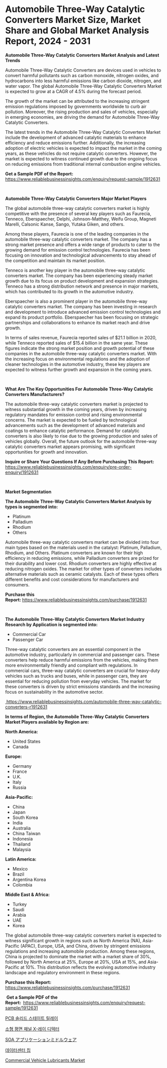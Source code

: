<p><h1>Automobile Three-Way Catalytic Converters Market Size, Market Share and Global Market Analysis Report, 2024 - 2031</h1></p><p><strong>Automobile Three-Way Catalytic Converters Market Analysis and Latest Trends</strong></p>
<p><p>Automobile Three-Way Catalytic Converters are devices used in vehicles to convert harmful pollutants such as carbon monoxide, nitrogen oxides, and hydrocarbons into less harmful emissions like carbon dioxide, nitrogen, and water vapor. The global Automobile Three-Way Catalytic Converters Market is expected to grow at a CAGR of 4.5% during the forecast period. </p><p>The growth of the market can be attributed to the increasing stringent emission regulations imposed by governments worldwide to curb air pollution. Moreover, the rising production and sales of vehicles, especially in emerging economies, are driving the demand for Automobile Three-Way Catalytic Converters. </p><p>The latest trends in the Automobile Three-Way Catalytic Converters Market include the development of advanced catalytic materials to enhance efficiency and reduce emissions further. Additionally, the increasing adoption of electric vehicles is expected to impact the market in the coming years, as these vehicles do not require catalytic converters. However, the market is expected to witness continued growth due to the ongoing focus on reducing emissions from traditional internal combustion engine vehicles.</p></p>
<p><strong>Get a Sample PDF of the Report:&nbsp;</strong> <a href="https://www.reliablebusinessinsights.com/enquiry/request-sample/1912631">https://www.reliablebusinessinsights.com/enquiry/request-sample/1912631</a></p>
<p>&nbsp;</p>
<p><strong>Automobile Three-Way Catalytic Converters Major Market Players</strong></p>
<p><p>The global automobile three-way catalytic converters market is highly competitive with the presence of several key players such as Faurecia, Tenneco, Eberspaecher, Delphi, Johnson-Matthey, Weifu Group, Magneti Marelli, Calsonic Kanse, Sango, Yutaka Giken, and others. </p><p>Among these players, Faurecia is one of the leading companies in the automobile three-way catalytic converters market. The company has a strong market presence and offers a wide range of products to cater to the growing demand for emission control technologies. Faurecia has been focusing on innovation and technological advancements to stay ahead of the competition and maintain its market position.</p><p>Tenneco is another key player in the automobile three-way catalytic converters market. The company has been experiencing steady market growth due to its focus on product development and expansion strategies. Tenneco has a strong distribution network and presence in major markets, which has contributed to its growth in the automotive industry.</p><p>Eberspaecher is also a prominent player in the automobile three-way catalytic converters market. The company has been investing in research and development to introduce advanced emission control technologies and expand its product portfolio. Eberspaecher has been focusing on strategic partnerships and collaborations to enhance its market reach and drive growth.</p><p>In terms of sales revenue, Faurecia reported sales of $21.1 billion in 2020, while Tenneco reported sales of $15.4 billion in the same year. These figures indicate the strong market position and growth potential of these companies in the automobile three-way catalytic converters market. With the increasing focus on environmental regulations and the adoption of cleaner technologies in the automotive industry, these key players are expected to witness further growth and expansion in the coming years.</p></p>
<p>&nbsp;</p>
<p><strong>What Are The Key Opportunities For Automobile Three-Way Catalytic Converters Manufacturers?</strong></p>
<p><p>The automobile three-way catalytic converters market is projected to witness substantial growth in the coming years, driven by increasing regulatory mandates for emission control and rising environmental concerns. The market is expected to be fueled by technological advancements such as the development of advanced materials and coatings to enhance catalytic performance. Demand for catalytic converters is also likely to rise due to the growing production and sales of vehicles globally. Overall, the future outlook for the automobile three-way catalytic converters market appears promising, with significant opportunities for growth and innovation.</p></p>
<p><strong>Inquire or Share Your Questions If Any Before Purchasing This Report:</strong> <a href="https://www.reliablebusinessinsights.com/enquiry/pre-order-enquiry/1912631">https://www.reliablebusinessinsights.com/enquiry/pre-order-enquiry/1912631</a></p>
<p>&nbsp;</p>
<p><strong>Market Segmentation</strong></p>
<p><strong>The Automobile Three-Way Catalytic Converters Market Analysis by types is segmented into:</strong></p>
<p><ul><li>Platinum</li><li>Palladium</li><li>Rhodium</li><li>Others</li></ul></p>
<p><p>Automobile three-way catalytic converters market can be divided into four main types based on the materials used in the catalyst: Platinum, Palladium, Rhodium, and Others. Platinum converters are known for their high efficiency in reducing emissions, while Palladium converters are prized for their durability and lower cost. Rhodium converters are highly effective at reducing nitrogen oxides. The market for other types of converters includes alternative materials such as ceramic catalysts. Each of these types offers different benefits and cost considerations for manufacturers and consumers.</p></p>
<p><strong>Purchase this Report:&nbsp;</strong><a href="https://www.reliablebusinessinsights.com/purchase/1912631">https://www.reliablebusinessinsights.com/purchase/1912631</a></p>
<p>&nbsp;</p>
<p><strong>The Automobile Three-Way Catalytic Converters Market Industry Research by Application is segmented into:</strong></p>
<p><ul><li>Commercial Car</li><li>Passenger Car</li></ul></p>
<p><p>Three-way catalytic converters are an essential component in the automotive industry, particularly in commercial and passenger cars. These converters help reduce harmful emissions from the vehicles, making them more environmentally friendly and compliant with regulations. In commercial cars, three-way catalytic converters are crucial for heavy-duty vehicles such as trucks and buses, while in passenger cars, they are essential for reducing pollution from everyday vehicles. The market for these converters is driven by strict emissions standards and the increasing focus on sustainability in the automotive sector.</p></p>
<p><a href="https://www.reliablebusinessinsights.com/automobile-three-way-catalytic-converters-r1912631">&nbsp;https://www.reliablebusinessinsights.com/automobile-three-way-catalytic-converters-r1912631</a></p>
<p><strong>In terms of Region, the Automobile Three-Way Catalytic Converters Market Players available by Region are:</strong></p>
<p>
    <p> <strong> North America: </strong>
        <ul>
            <li>United States</li>
            <li>Canada</li>
        </ul>
        </p> 
    <p> <strong> Europe: </strong>
        <ul>
            <li>Germany</li>
            <li>France</li>
            <li>U.K.</li>
            <li>Italy</li>
            <li>Russia</li>
        </ul>
        </p> 
    <p> <strong> Asia-Pacific: </strong>
        <ul>
            <li>China</li>
            <li>Japan</li>
            <li>South Korea</li>
            <li>India</li>
            <li>Australia</li>
            <li>China Taiwan</li>
            <li>Indonesia</li>
            <li>Thailand</li>
            <li>Malaysia</li>
        </ul>
        </p> 
    <p> <strong> Latin America: </strong>
        <ul>
            <li>Mexico</li>
            <li>Brazil</li>
            <li>Argentina Korea</li>
            <li>Colombia</li>
        </ul>
        </p> 
    <p> <strong> Middle East & Africa: </strong>
        <ul>
            <li>Turkey</li>
            <li>Saudi</li>
            <li>Arabia</li>
            <li>UAE</li>
            <li>Korea</li>
        </ul>
    </p>
    </p>
<p><p>The global automobile three-way catalytic converters market is expected to witness significant growth in regions such as North America (NA), Asia-Pacific (APAC), Europe, USA, and China, driven by stringent emissions regulations and increasing automobile production. Among these regions, China is projected to dominate the market with a market share of 30%, followed by North America at 25%, Europe at 20%, USA at 15%, and Asia-Pacific at 10%. This distribution reflects the evolving automotive industry landscape and regulatory environment in these regions.</p></p>
<p><strong>Purchase this Report: </strong><a href="https://www.reliablebusinessinsights.com/purchase/1912631">https://www.reliablebusinessinsights.com/purchase/1912631</a></p>
<p>&nbsp;<strong>Get a Sample PDF of the Report:&nbsp;&nbsp;</strong><a href="https://www.reliablebusinessinsights.com/enquiry/request-sample/1912631">https://www.reliablebusinessinsights.com/enquiry/request-sample/1912631</a></p>
<p><strong></strong></p>
<p><p><a href="https://medium.com/@axintepreda1/2024%EB%85%84%EB%B6%80%ED%84%B0-2031%EB%85%84%EA%B9%8C%EC%A7%80%EC%9D%98-pcb-%EC%86%94%EB%A6%AC%EB%93%9C-%EC%8A%A4%ED%85%8C%EC%9D%B4%ED%8A%B8-%EB%A6%B4%EB%A0%88%EC%9D%B4-%EC%8B%9C%EC%9E%A5-%EC%A0%90%EC%9C%A0%EC%9C%A8-%EB%B0%8F-%EA%B2%BD%EC%9F%81-%ED%99%98%EA%B2%BD%EC%97%90-%EB%8C%80%ED%95%9C-%ED%86%B5%EC%B0%B0%EB%A0%A5-3223bd2959e5">PCB 솔리드 스테이트 릴레이</a></p><p><a href="https://github.com/Tristiarton768456/Market-Research-Report-List-2/blob/main/9858818115393.md">소형 평면 패널 X-레이 디텍터</a></p><p><a href="https://medium.com/@hrhzhypq19/2024%E5%B9%B4%E3%81%8B%E3%82%892031%E5%B9%B4%E3%81%BE%E3%81%A7%E3%81%AEsoa%E3%82%A2%E3%83%97%E3%83%AA%E3%82%B1%E3%83%BC%E3%82%B7%E3%83%A7%E3%83%B3%E3%83%9F%E3%83%89%E3%83%AB%E3%82%A6%E3%82%A7%E3%82%A2%E5%B8%82%E5%A0%B4%E3%81%AE%E6%88%90%E9%95%B7%E8%A6%8B%E9%80%9A%E3%81%97%E3%81%AF-%E5%B8%82%E5%A0%B4%E3%81%AE%E3%83%88%E3%83%AC%E3%83%B3%E3%83%89%E5%88%86%E6%9E%90%E3%81%AB%E3%82%88%E3%81%A3%E3%81%A6-%E3%81%AE%E5%B9%B4%E9%96%93%E6%88%90%E9%95%B7%E7%8E%87%E3%81%A7%E6%8E%A8%E5%AE%9A%E3%81%95%E3%82%8C-%E3%82%A2%E3%83%97%E3%83%AA%E3%82%B1%E3%83%BC%E3%82%B7%E3%83%A7%E3%83%B3-%E5%9C%B0%E5%9F%9F%E5%88%A5%E3%81%AE%E5%B1%95%E6%9C%9B%E3%82%84%E5%8F%8E%E7%9B%8A%E3%81%AB%E3%82%88%E3%82%8B%E5%B8%82%E5%A0%B4%E3%81%AE%E5%8B%95%E5%90%91%E3%81%8C%E4%BA%88%E6%B8%AC%E3%81%95%E3%82%8C%E3%81%A6-19c2d812b9f4">SOA アプリケーションミドルウェア</a></p><p><a href="https://medium.com/@dougschmidt26/%EA%B8%80%EB%A1%9C%EB%B2%8C-%EB%8D%B0%EC%9D%B4%ED%84%B0-%EC%84%BC%ED%84%B0-%EC%B9%A9-%EC%8B%9C%EC%9E%A5-%EA%B7%9C%EB%AA%A8%EB%8A%94-%EC%82%B0%EC%97%85-%EC%A0%84%EB%A7%9D%EC%97%90-%EB%94%B0%EB%A5%B4%EB%A9%B4-2024%EB%85%84%EB%B6%80%ED%84%B0-2031%EB%85%84%EA%B9%8C%EC%A7%80-%EC%97%B0%ED%8F%89%EA%B7%A0-%EC%84%B1%EC%9E%A5%EB%A5%A0%EC%9D%B8-%EB%A5%BC-%EA%B2%BD%ED%97%98%ED%95%A0-%EA%B2%83%EC%9C%BC%EB%A1%9C-%EC%98%88%EC%83%81%EB%90%A9%EB%8B%88%EB%8B%A4-14b38db6dd63">데이터센터 칩</a></p><p><a href="https://github.com/marthawweekle/Market-Research-Report-List-1/blob/main/commercial-vehicle-lubricants-market.md">Commercial Vehicle Lubricants Market</a></p></p>